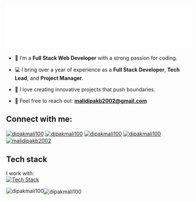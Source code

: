 <!--![github-header-image](https://github.com/user-attachments/assets/87e9e00a-e366-4046-b558-24677fe17062)-->
<div>
	<br>
		<img src="header.svg" width="1200" height="120">
	<br>
</div>

<!--<p align="left"> <img src="https://komarev.com/ghpvc/?username=dipakmali100&label=Profile%20views&color=0e75b6&style=flat" alt="dipakmali100" /> </p>-->

<!--<p align="left"> <a href="https://twitter.com/dipakmali100" target="blank"><img src="https://img.shields.io/twitter/follow/dipakmali100?logo=twitter&style=for-the-badge" alt="dipakmali100" /></a> </p>-->

- 🔭 I’m a **Full Stack Web Developer** with a strong passion for coding.

- 💻 I bring over a year of experience as a **Full Stack Developer**, **Tech Lead**, and **Project Manager**.

- 🚀 I love creating innovative projects that push boundaries.

- 📧 Feel free to reach out: **malidipakb2002@gmail.com**

## Connect with me:
<p align="left">
<a href="https://twitter.com/dipakmali100" target="blank"><img align="center" src="https://raw.githubusercontent.com/rahuldkjain/github-profile-readme-generator/master/src/images/icons/Social/twitter.svg" alt="dipakmali100" height="30" width="40" /></a>
<a href="https://linkedin.com/in/dipakmali100" target="blank"><img align="center" src="https://raw.githubusercontent.com/rahuldkjain/github-profile-readme-generator/master/src/images/icons/Social/linked-in-alt.svg" alt="dipakmali100" height="30" width="40" /></a>
<a href="https://instagram.com/dipakmali100" target="blank"><img align="center" src="https://raw.githubusercontent.com/rahuldkjain/github-profile-readme-generator/master/src/images/icons/Social/instagram.svg" alt="dipakmali100" height="30" width="40" /></a>
<a href="https://www.leetcode.com/dipakmali100" target="blank"><img align="center" src="https://raw.githubusercontent.com/rahuldkjain/github-profile-readme-generator/master/src/images/icons/Social/leet-code.svg" alt="dipakmali100" height="30" width="40" /></a>
<a href="https://auth.geeksforgeeks.org/user/malidipakb2002" target="blank"><img align="center" src="https://raw.githubusercontent.com/rahuldkjain/github-profile-readme-generator/master/src/images/icons/Social/geeks-for-geeks.svg" alt="malidipakb2002" height="30" width="40" /></a>
</p>

## Tech stack
I work with:<br/>
[![Tech Stack](https://skillicons.dev/icons?i=java,javascript,typescript,nodejs,react,nextjs,vite,express,redux,php,c,cpp,mysql,postgresql,mongodb,linux,html,css,tailwind,bootstrap,prisma,azure,docker,vercel,cloudflare,redis,ai,latex,git,github,bash,npm,md,postman,vscode,arduino&perline=9)](https://skillicons.dev)


<p><img align="left" src="https://github-readme-stats.vercel.app/api/top-langs?username=dipakmali100&show_icons=true&locale=en&layout=compact" alt="dipakmali100" /></p>

<!--<p>&nbsp;<img align="center" src="https://github-readme-stats.vercel.app/api?username=dipakmali100&show_icons=true&locale=en" alt="dipakmali100" /></p>-->

<p><img align="center" src="https://github-readme-streak-stats.herokuapp.com/?user=dipakmali100&" alt="dipakmali100" /></p>
